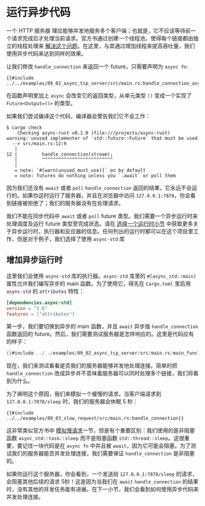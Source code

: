 # 运行异步代码

一个 HTTP 服务器 理应能够并发地服务多个客户端；也就是，它不应该等待前一个请求完成后才处理当前请求。官方书通过创建一个线程池，使得每个链接都由独立的线程处理来 [解决这个问题](https://doc.rust-lang.org/book/ch20-02-multithreaded.html#turning-our-single-threaded-server-into-a-multithreaded-server)。在这里，与其通过增加线程来提高吞吐量，我们使用异步代码来达到同样的效果。

让我们修改 `handle_connection` 来返回一个 future，只需要声明为 `async fn`:

```rust,ignore
{{#include ../../examples/09_02_async_tcp_server/src/main.rs:handle_connection_async}}
```

在函数声明里加上 `async` 会改变它的返回类型，从单元类型 `()` 变成一个实现了 `Future<Output=()>` 的类型。

如果我们尝试编译这个代码，编译器会警告我们它不会工作：

```console
$ cargo check
    Checking async-rust v0.1.0 (file:///projects/async-rust)
warning: unused implementer of `std::future::Future` that must be used
  --> src/main.rs:12:9
   |
12 |         handle_connection(stream);
   |         ^^^^^^^^^^^^^^^^^^^^^^^^^^
   |
   = note: `#[warn(unused_must_use)]` on by default
   = note: futures do nothing unless you `.await` or poll them
```

因为我们还没有 `await` 或者 `poll` `handle_connection` 返回的结果，它永远不会运行的。如果你这时运行了服务器，并且在浏览器中访问 `127.0.0.1:7878`，你会看到链接被拒绝了；我们的服务器没有在处理请求。

我们不能在同步代码中  `await` 或者  `poll` future 类型。我们需要一个异步运行时来处理调度及运行 future 类型至完成状态。请在 [选择一个运行时小节](../08_ecosystem/00_chapter.md) 中获取更多关于异步运行时，执行器和反应器的信息。任何列出的运行时都可以在这个项目里工作，但是对于例子，我们选择了使用 `async-std` 库

## 增加异步运行时

这里我们会使用 `async-std` 库的执行器。`async-std` 库里的 `#[async_std::main]` 属性允许我们编写异步的 main 函数。为了使用它，得先在 `Cargo.toml` 里启用 `async-std` 的 `attributes` 特性：

```toml
[dependencies.async-std]
version = "1.6"
features = ["attributes"]
```

第一步，我们要切换到异步的 main 函数，并且 `await` 异步版 `handle_connection` 函数返回的 future。然后，我们需要测试服务器是怎样响应的。这里是代码应有的样子：

```rust
{{#include ../../examples/09_02_async_tcp_server/src/main.rs:main_func}}
```

现在，我们来测试看看是否我们的服务器能够并发地处理连接。简单的把 `handle_connection` 改成异步并不意味着服务器可以同时处理多个链接，我们将看到为什么。

为了阐明这个原因，我们来模拟一个缓慢的请求。当客户端请求到 `127.0.0.1:7878/sleep` 时，我们的服务器会休眠 5 秒：

```rust,ignore
{{#include ../../examples/09_03_slow_request/src/main.rs:handle_connection}}
```

这非常类似官方书中 [模拟慢请求](https://doc.rust-lang.org/book/ch20-02-multithreaded.html#simulating-a-slow-request-in-the-current-server-implementation)一节，但是有个重要区别：我们使用的是非阻塞函数 `async_std::task::sleep` 而不是阻塞函数 `std::thread::sleep`。这很重要，要记住一块代码是在 `async fn` 中并且被 `await`，因为它可能会阻塞。为了测试我们的服务器能否并发处理连接，我们需要保证 `handle_connection` 是非阻塞的。

如果你运行这个服务器，你会看到，一个发送给 `127.0.0.1:7878/sleep` 的请求，会阻塞其他后续的请求 5秒！这是因为当我们在 `await` `handle_connection` 的结果时，没有其他的并发任务能有进展。在下一小节，我们会看到如何使用异步代码来并发处理连接。
